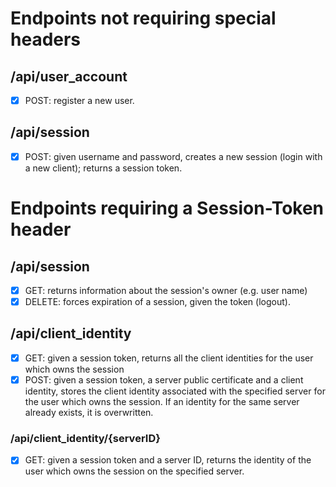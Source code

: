 # Endpoints not requiring special headers

## /api/user_account
- [x] POST: register a new user.

## /api/session
- [x] POST: given username and password, creates a new session (login with a new client); returns a session token.

# Endpoints requiring a Session-Token header

## /api/session
- [x] GET: returns information about the session's owner (e.g. user name)
- [x] DELETE: forces expiration of a session, given the token (logout).

## /api/client_identity
- [x] GET: given a session token, returns all the client identities for the user which owns the session
- [x] POST: given a session token, a server public certificate and a client identity, stores the client identity associated with the specified server for the user which owns the session. If an identity for the same server already exists, it is overwritten.

### /api/client_identity/{serverID}
- [x] GET: given a session token and a server ID, returns the identity of the user which owns the session on the specified server.
